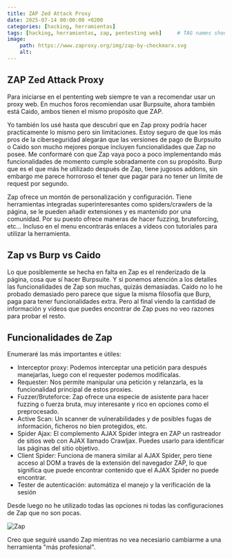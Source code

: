 ```yaml
---
title: ZAP Zed Attack Proxy
date: 2025-07-14 00:00:00 +0200
categories: [hacking, herramientas]
tags: [hacking, herramientas, zap, pentesting web]     # TAG names should always be lowercase
image:
    path: https://www.zaproxy.org/img/zap-by-checkmarx.svg
    alt: 
---
```


## ZAP Zed Attack Proxy
Para iniciarse en el pententing web siempre te van a recomendar usar un proxy web.
En muchos foros recomiendan usar Burpsuite, ahora también está Caido, ambos tienen el mismo propósito que ZAP.

Yo también los usé hasta que descubrí que en Zap proxy podría hacer practicamente lo mismo pero sin limitaciones.
Estoy seguro de que los más pros de la ciberseguridad alegarán que las versiones de pago de Burpsuito o Caido son mucho
mejores porque incluyen funcionalidades que Zap no posee. Me conformaré con que Zap vaya poco a poco implementando más funcionalidades
de momento cumple sobradamente con su propósito. Burp que es el que más he utilizado después de Zap, tiene jugosos addons, sin embargo me parece horroroso el tener que pagar para no tener un límite de request por segundo. 

Zap ofrece un montón de personalización y configuración. Tiene herramientas integradas superinteresantes como spiders/crawlers de la página,
se le pueden añadir extensiones y es mantenido por una comunidad. Por su puesto ofrece maneras de hacer fuzzing, bruteforcing, etc...
Incluso en el menu encontrarás enlaces a vídeos con tutoriales para utilizar la herramienta. 

## Zap vs Burp vs Caido
Lo que posiblemente se hecha en falta en Zap es el renderizado de la página, cosa que sí hacer Burpsuite. Y si ponemos atención a los detalles
las funcionalidades de Zap son muchas, quizás demasiadas.
Caido no lo he probado demasiado pero parece que sigue la misma filosofía que Burp, paga para tener funcionalidades extra.
Pero al final viendo la cantidad de información y vídeos que puedes encontrar de Zap pues no veo razones para probar el resto. 

## Funcionalidades de Zap
Enumeraré las más importantes e útiles:
- Interceptor proxy: Podemos interceptar una petición para después manejarlas, luego con el requester podemos modificalas.
- Requester: Nos permite manipular una petición y relanzarla, es la funcionalidad principal de estos proxies.
- Fuzzer/Bruteforce: Zap ofrece una especie de asistente para hacer fuzzing o fuerza bruta, muy interesante y rico en opciones como el 
preprocesado. 
- Active Scan: Un scanner de vulnerabilidades y de posibles fugas de información, ficheros no bien protegidos, etc.
- Spider Ajax: El complemento AJAX Spider integra en ZAP un rastreador de sitios web con AJAX llamado Crawljax. Puedes usarlo para identificar las páginas del sitio objetivo.
- Client Spider: Funciona de manera similar al AJAX Spider, pero tiene acceso al DOM a través de la extensión del navegador ZAP, lo que significa que puede encontrar contenido que el AJAX Spider no puede encontrar.
- Tester de autenticación: automátiza el manejo y la verificación de la sesión

Desde luego no he utilizado todas las opciones ni todas las configuraciones de Zap que no son pocas. 

![Zap](https://upload.wikimedia.org/wikipedia/commons/b/b0/OWASP-ZAP.png)

Creo que seguiré usando Zap mientras no vea necesiario cambiarme a una herramienta "más profesional". 